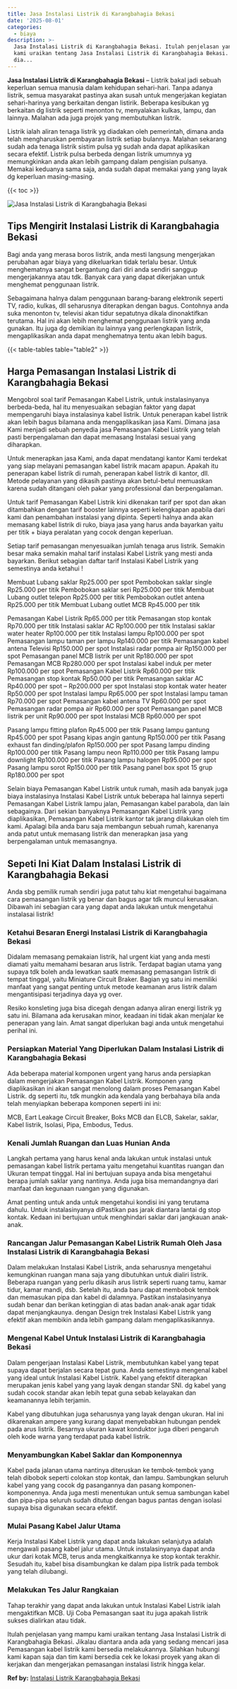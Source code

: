 ```yaml
---
title: Jasa Instalasi Listrik di Karangbahagia Bekasi
date: '2025-08-01'
categories:
  - biaya
description: >-
  Jasa Instalasi Listrik di Karangbahagia Bekasi. Itulah penjelasan yang mampu
  kami uraikan tentang Jasa Instalasi Listrik di Karangbahagia Bekasi. Jikalau
  dia...
---
```


**Jasa Instalasi Listrik di Karangbahagia Bekasi** – Listrik bakal jadi sebuah keperluan semua manusia dalam kehidupan sehari-hari. Tanpa adanya listrik, semua masyarakat pastinya akan susah untuk mengerjakan kegiatan sehari-harinya yang berkaitan dengan listirik. Beberapa kesibukan yg berkaitan dg listrik seperti menonton tv, menyalakan kulkas, lampu, dan lainnya. Malahan ada juga projek yang membutuhkan listrik.

Listrik ialah aliran tenaga listrik yg diadakan oleh pemerintah, dimana anda telah mengharuskan pembayaran listrik setiap bulannya. Malahan sekarang sudah ada tenaga listrik sistim pulsa yg sudah anda dapat aplikasikan secara efektif. Listrik pulsa berbeda dengan listrik umumnya yg memungkinkan anda akan lebih gampang dalam pengisian pulsanya. Memakai keduanya sama saja, anda sudah dapat memakai yang yang layak dg keperluan masing-masing.

{{< toc >}}

![Jasa Instalasi Listrik di Karangbahagia Bekasi](/images/instalasi-listrik-murah16.png)

## Tips Mengirit Instalasi Listrik di Karangbahagia Bekasi

Bagi anda yang merasa boros listrik, anda mesti langsung mengerjakan perubahan agar biaya yang dikeluarkan tidak terlalu besar. Untuk menghematnya sangat bergantung dari diri anda sendiri sanggup mengerjakannya atau tdk. Banyak cara yang dapat dikerjakan untuk menghemat penggunaan listrik.

Sebagaimana halnya dalam penggunaan barang-barang elektronik seperti TV, radio, kulkas, dll seharusnya diterapkan dengan bagus. Contohnya anda suka menonton tv, televisi akan tidur sepatutnya dikala dinonaktifkan terutama. Hal ini akan lebih menghemat penggunaan listrik yang anda gunakan. Itu juga dg demikian itu lainnya yang perlengkapan listrik, mengaplikasikan anda dapat menghematnya tentu akan lebih bagus.

{{< table-tables table="table2" >}}

## Harga Pemasangan Instalasi Listrik di Karangbahagia Bekasi

Mengobrol soal tarif Pemasangan Kabel Listrik, untuk instalasinyanya berbeda-beda, hal itu menyesuaikan sebagian faktor yang dapat mempengaruhi biaya instalasinya kabel listrik. Untuk penerapan kabel listrik akan lebih bagus bilamana anda mengaplikasikan jasa Kami. Dimana jasa Kami menjadi sebuah penyedia jasa Pemasangan Kabel Listrik yang telah pasti berpengalaman dan dapat memasang Instalasi sesuai yang diharapkan.

Untuk menerapkan jasa Kami, anda dapat mendatangi kantor Kami terdekat yang siap melayani pemasangan kabel listrik macam apapun. Apakah itu penerapan kabel listrik di rumah, penerapan kabel listrik di kantor, dll. Metode pelayanan yang dikasih pastinya akan betul-betul memuaskan karena sudah ditangani oleh pakar yang professional dan berpengalaman.

Untuk tarif Pemasangan Kabel Listrik kini dikenakan tarif per spot dan akan ditambahkan dengan tarif booster lainnya seperti kelengkapan apabila dari kami dan penambahan instalasi yang dipinta. Seperti halnya anda akan memasang kabel listrik di ruko, biaya jasa yang harus anda bayarkan yaitu per titik + biaya peralatan yang cocok dengan keperluan.

Setiap tarif pemasangan menyesuaikan jumlah tenaga arus listrik. Semakin besar maka semakin mahal tarif instalasi Kabel Listrik yang mesti anda bayarkan. Berikut sebagian daftar tarif Instalasi Kabel Listrik yang semestinya anda ketahui !

Membuat Lubang saklar Rp25.000 per spot Pembobokan saklar single Rp25.000 per titik Pembobokan saklar seri Rp25.000 per titik Membuat Lubang outlet telepon Rp25.000 per titik Pembobokan outlet antena Rp25.000 per titik Membuat Lubang outlet MCB Rp45.000 per titik

Pemasangan Kabel Listrik Rp65.000 per titik Pemasangan stop kontak Rp70.000 per titik Instalasi saklar AC Rp100.000 per titik Instalasi saklar water heater Rp100.000 per titik Instalasi lampu Rp100.000 per spot Pemasangan lampu taman per lampu Rp140.000 per titik Pemasangan kabel antena Televisi Rp150.000 per spot Instalasi radar pompa air Rp150.000 per spot Pemasangan panel MCB listrik per unit Rp180.000 per spot Pemasangan MCB Rp280.000 per spot Instalasi kabel induk per meter Rp100.000 per spot Pemasangan Kabel Listrik Rp60.000 per titik Pemasangan stop kontak Rp50.000 per titik Pemasangan saklar AC Rp40.000 per spot – Rp200.000 per spot Instalasi stop kontak water heater Rp50.000 per spot Instalasi lampu Rp65.000 per spot Instalasi lampu taman Rp70.000 per spot Pemasangan kabel antena TV Rp60.000 per spot Pemasangan radar pompa air Rp60.000 per spot Pemasangan panel MCB listrik per unit Rp90.000 per spot Instalasi MCB Rp60.000 per spot

Pasang lampu fitting plafon Rp45.000 per titik Pasang lampu gantung Rp45.000 per spot Pasang kipas angin gantung Rp150.000 per titik Pasang exhaust fan dinding/plafon Rp150.000 per spot Pasang lampu dinding Rp100.000 per titik Pasang lampu neon Rp110.000 per titik Pasang lampu downlight Rp100.000 per titik Pasang lampu halogen Rp95.000 per spot Pasang lampu sorot Rp150.000 per titik Pasang panel box spot 15 grup Rp180.000 per spot

Selain biaya Pemasangan Kabel Listrik untuk rumah, masih ada banyak juga biaya instalasinya Instalasi Kabel Listrik untuk beberapa hal lainnya seperti Pemasangan Kabel Listrik lampu jalan, Pemasangan kabel parabola, dan lain sebagainya. Dari sekian banyaknya Pemasangan Kabel Listrik yang diaplikasikan, Pemasangan Kabel Listrik kantor tak jarang dilakukan oleh tim kami. Apalagi bila anda baru saja membangun sebuah rumah, karenanya anda patut untuk memasang listrik dan menerapkan jasa yang berpengalaman untuk memasangnya.

## Sepeti Ini Kiat Dalam Instalasi Listrik di Karangbahagia Bekasi


Anda sbg pemilik rumah sendiri juga patut tahu kiat mengetahui bagaimana cara pemasangan listrik yg benar dan bagus agar tdk muncul kerusakan. Dibawah ini sebagian cara yang dapat anda lakukan untuk mengetahui instalasai listrik!

### Ketahui Besaran Energi Instalasi Listrik di Karangbahagia Bekasi

Didalam memasang pemakaian listrik, hal urgent kiat yang anda mesti diamati yaitu memahami besaran arus listrik. Terdapat bagian utama yang supaya tdk boleh anda lewatkan saatk memasang pemasangan listrik di tempat tinggal, yaitu Miniature Circuit Braker. Bagian yg satu ini memiliki manfaat yang sangat penting untuk metode keamanan arus listrik dalam mengantisipasi terjadinya daya yg over.

Resiko konsleting juga bisa dicegah dengan adanya aliran energi listrik yg satu ini. Bilamana ada kerusakan minor, keadaan ini tidak akan menjalar ke penerapan yang lain. Amat sangat diperlukan bagi anda untuk mengetahui perihal ini.

### Persiapkan Material Yang Diperlukan Dalam Instalasi Listrik di Karangbahagia Bekasi

Ada beberapa material komponen urgent yang harus anda persiapkan dalam mengerjakan Pemasangan Kabel Listrik. Komponen yang diaplikasikan ini akan sangat menolong dalam proses Pemasangan Kabel Listrik. dg seperti itu, tdk mungkin ada kendala yang berbahaya bila anda telah menyiapkan beberapa komponen seperti ini ini:

MCB, Eart Leakage Circuit Breaker, Boks MCB dan ELCB, Sakelar, saklar, Kabel listrik, Isolasi, Pipa, Embodus, Tedus.

### Kenali Jumlah Ruangan dan Luas Hunian Anda

Langkah pertama yang harus kenal anda lakukan untuk instalasi untuk pemasangan kabel listrik pertama yaitu mengetahui kuantitas ruangan dan Ukuran tempat tinggal. Hal ini bertujuan supaya anda bisa mengetahui berapa jumlah saklar yang nantinya. Anda juga bisa memandangnya dari manfaat dan kegunaan ruangan yang digunakan.

Amat penting untuk anda untuk mengetahui kondisi ini yang terutama dahulu. Untuk instalasinyanya diPastikan pas jarak diantara lantai dg stop kontak. Kedaan ini bertujuan untuk menghindari saklar dari jangkauan anak-anak.

### Rancangan Jalur Pemasangan Kabel Listrik Rumah Oleh Jasa Instalasi Listrik di Karangbahagia Bekasi

Dalam melakukan Instalasi Kabel Listrik, anda seharusnya mengetahui kemungkinan ruangan mana saja yang dibutuhkan untuk dialiri listrik. Beberapa ruangan yang perlu dikasih arus listrik seperti ruang tamu, kamar tidur, kamar mandi, dsb. Setelah itu, anda baru dapat membobok tembok dan memasukan pipa dan kabel di dalamnya. Pastikan instalasinyanya sudah benar dan berikan ketinggian di atas badan anak-anak agar tidak dapat menjangkaunya. dengan Design trek Instalasi Kabel Listrik yang efektif akan membikin anda lebih gampang dalam mengaplikasikannya.

### Mengenal Kabel Untuk Instalasi Listrik di Karangbahagia Bekasi

Dalam pengerjaan Instalasi Kabel Listrik, membutuhkan kabel yang tepat supaya dapat berjalan secara tepat guna. Anda semestinya mengenal kabel yang ideal untuk Instalasi Kabel Listrik. Kabel yang efektif diterapkan merupakan jenis kabel yang yang layak dengan standar SNI. dg kabel yang sudah cocok standar akan lebih tepat guna sebab kelayakan dan keamanannya lebih terjamin.

Kabel yang dibutuhkan juga seharusnya yang layak dengan ukuran. Hal ini dikarenakan ampere yang kurang dapat menyebabkan hubungan pendek pada arus listrik. Besarnya ukuran kawat konduktor juga diberi pengaruh oleh kode warna yang terdapat pada kabel listrik.

### Menyambungkan Kabel Saklar dan Komponennya

Kabel pada jalanan utama nantinya diteruskan ke tembok-tembok yang telah dibobok seperti colokan stop kontak, dan lampu. Sambungkan seluruh kabel yang yang cocok dg pasangannya dan pasang komponen-komponennya. Anda juga mesti menentukan untuk semua sambungan kabel dan pipa-pipa seluruh sudah ditutup dengan bagus pantas dengan isolasi supaya bisa digunakan secara efektif.

### Mulai Pasang Kabel Jalur Utama

Kerja Instalasi Kabel Listrik yang dapat anda lakukan selanjutya adalah mengawali pasang kabel jalur utama. Untuk instalasinyanya dapat anda ukur dari kotak MCB, terus anda mengkaitkannya ke stop kontak terakhir. Sesudah itu, kabel bisa disambungkan ke dalam pipa listrik pada tembok yang telah dilubangi.

### Melakukan Tes Jalur Rangkaian

Tahap terakhir yang dapat anda lakukan untuk Instalasi Kabel Listrik ialah mengaktifkan MCB. Uji Coba Pemasangan saat itu juga apakah listrik sukses dialirkan atau tidak.

Itulah penjelasan yang mampu kami uraikan tentang Jasa Instalasi Listrik di Karangbahagia Bekasi. Jikalau diantara anda ada yang sedang mencari jasa Pemasangan kabel listrik kami bersedia melakukannya. Silahkan hubungi kami kapan saja dan tim kami bersedia cek ke lokasi proyek yang akan di kerjakan dan mengerjakan pemasangan instalasi listrik hingga kelar.

**Ref by:** [Instalasi Listrik Karangbahagia Bekasi](https://id.wikipedia.org/wiki/Instalasi)
